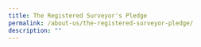 ```yaml
---
title: The Registered Surveyor's Pledge
permalink: /about-us/the-registered-surveyor-pledge/
description: ""
---
```

